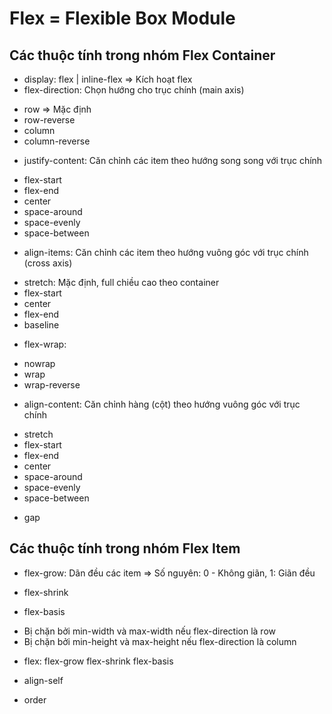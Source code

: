 # Flex = Flexible Box Module

## Các thuộc tính trong nhóm Flex Container

- display: flex | inline-flex => Kích hoạt flex
- flex-direction: Chọn hướng cho trục chính (main axis)

* row => Mặc định
* row-reverse
* column
* column-reverse

- justify-content: Căn chỉnh các item theo hướng song song với trục chính

* flex-start
* flex-end
* center
* space-around
* space-evenly
* space-between

- align-items: Căn chỉnh các item theo hướng vuông góc với trục chính (cross axis)

* stretch: Mặc định, full chiều cao theo container
* flex-start
* center
* flex-end
* baseline

- flex-wrap:

* nowrap
* wrap
* wrap-reverse

- align-content: Căn chỉnh hàng (cột) theo hướng vuông góc với trục chính

* stretch
* flex-start
* flex-end
* center
* space-around
* space-evenly
* space-between

- gap

## Các thuộc tính trong nhóm Flex Item

- flex-grow: Dãn đều các item
  => Số nguyên: 0 - Không giãn, 1: Giãn đều

- flex-shrink

- flex-basis

* Bị chặn bởi min-width và max-width nếu flex-direction là row
* Bị chặn bởi min-height và max-height nếu flex-direction là column

- flex: flex-grow flex-shrink flex-basis

- align-self

- order

